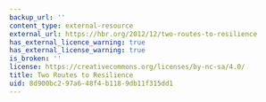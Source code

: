 ```yaml
---
backup_url: ''
content_type: external-resource
external_url: https://hbr.org/2012/12/two-routes-to-resilience
has_external_licence_warning: true
has_external_license_warning: true
is_broken: ''
license: https://creativecommons.org/licenses/by-nc-sa/4.0/
title: Two Routes to Resilience
uid: 8d900bc2-97a6-48f4-b118-9db11f315dd1
---
```

